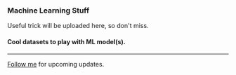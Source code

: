 ### Machine Learning Stuff
Useful trick will be uploaded here, so don't miss.
#### Cool datasets to play with ML model(s).
----------



[Follow me](https://github.com/vijaypurohit322) for upcoming updates. 
